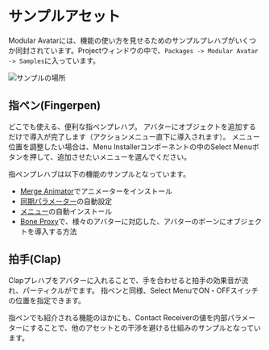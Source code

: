 ﻿---
sidebar_position: 3
sidebar_label: サンプルアセット
---

# サンプルアセット

Modular Avatarには、機能の使い方を見せるためのサンプルプレハブがいくつか同封されています。Projectウィンドウの中で、`Packages -> Modular Avatar -> Samples`に入っています。

![サンプルの場所](wheretofind.png)

## 指ペン(Fingerpen)

どこでも使える、便利な指ペンプレハブ。
アバターにオブジェクトを追加するだけで導入が完了します（アクションメニュー直下に導入されます）。
メニュー位置を調整したい場合は、Menu Installerコンポーネントの中のSelect Menuボタンを押して、追加させたいメニューを選んでください。

指ペンプレハブは以下の機能のサンプルとなっています。

* [Merge Animator](/docs/reference/merge-animator)でアニメーターをインストール
* [同期パラメーター](/docs/reference/parameters)の自動設定
* [メニュー](/docs/reference/menu-installer)の自動インストール
* [Bone Proxy](/docs/reference/bone-proxy)で、様々のアバターに対応した、アバターのボーンにオブジェクトを導入する方法

## 拍手(Clap)

Clapプレハブをアバターに入れることで、手を合わせると拍手の効果音が流れ、パーティクルがでます。
指ペンと同様、Select MenuでON・OFFスイッチの位置を指定できます。

指ペンでも紹介される機能のほかにも、Contact Receiverの値を内部パラメーターにすることで、他のアセットとの干渉を避ける仕組みのサンプルとなっています。